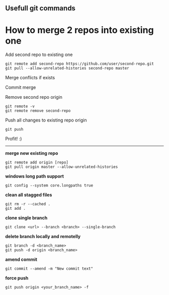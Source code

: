 ## Usefull git commands

# How to merge 2 repos into existing one

Add second repo to existing one
```
git remote add second-repo https://github.com/user/second-repo.git
git pull --allow-unrelated-histories second-repo master
```
Merge conflicts if exists

Commit merge

Remove second repo origin
```
git remote -v
git remote remove second-repo
```

Push all changes to existing repo origin
```
git push
```

Profit! :)

---



**merge new existing repo**
```
git remote add origin [repo]
git pull origin master --allow-unrelated-histories
```

**windows long path support**
```
git config --system core.longpaths true
```

**clean all stagged files**
```
git rm -r --cached .
git add .
```

**clone single branch**
```
git clone <url> --branch <branch> --single-branch
```

**delete branch locally and remotelly**
```
git branch -d <branch_name>
git push -d origin <branch_name>
```

**amend commit**
```
git commit --amend -m "New commit text"
```

**force push**
```
git push origin <your_branch_name> -f
```
